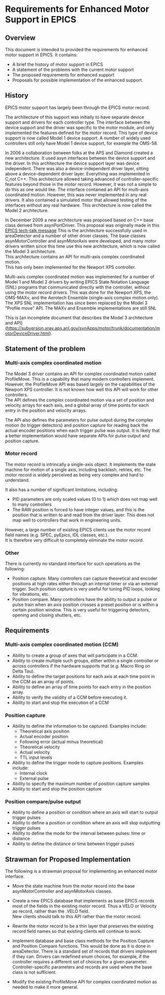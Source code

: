 # Requirements for Enhanced Motor Support in EPICS

## Overview
This document is intended to provided the requirements for enhanced motor support in EPICS.
It contains:
  - A brief the history of motor support in EPICS
  - A statement of the problems with the current motor support
  - The proposed requirements for enhanced support
  - Proposals for possible implementation of the enhanced support.

## History
EPICS motor support has largely been through the EPICS motor record.  

The architecture of this support was initially to have separate device support and drivers for 
each controller type.  The interface between the device support and the driver was specific
to the motor module, and only implemented the features defined for the motor record.
This type of device support is now called Model 1 device support.  A number of widely used
controllers still only have Model 1 device support, for example the OMS-58.

In 2006 a collaboration between folks at the APS and Diamond created a new architecture.
It used asyn interfaces between the device support and the driver.  In this architecture
the device support layer was device independent.  There was also a device-independent
driver layer, sitting above a device-dependent driver layer.  Everything was implemented
in C,not C++.  This architecture allowed taking advanced of controller-specific features
beyond those in the motor record.  However, it was not a simple to do this as one would 
like.  The interface contained an API for multi-axis coordinated motion.  However, this was never
implemented in any real drivers.  It also contained a simulated motor that allowed
testing of the interfaces without any real hardware.  This architecture is now called
the Model 2 architecture.

In December 2009 a new architecture was proposed based on C++ base class derived from
asynPortDriver.  This proposal was originally made in this 
[EPICS tech-talk message](http://www.aps.anl.gov/epics/tech-talk/2009/msg01765.php)
This is the architecture successfully used in areaDetector and a number of other
driver classes.  The base classes asynMotorController and asynMotorAxis were developed,
and many motor drivers written since this time use this new architecture, which is now
called the Model 3 architecture.  
This architecture contains an API for multi-axis complex coordinated motion.  
This has only been implemented for the Newport XPS controller.

Multi-axis complex coordinated motion was implemented for a number of Model 1 and Model 2 drivers by
writing EPICS State Notation Language (SNL) programs that communicated directly with the controller,
without using the motor record drivers.  This was done for the Newport XPS, the OMS-MAXv, and
the Aerotech Ensemble (single-axis complex motion only).  The XPS SNL implementation has since
been replaced by the Model 3 "Profile move" API.  The MAXv and Ensemble implementations are still SNL 

This is [an incomplete document that describes the Model 3 architecture and API]
(https://subversion.xray.aps.anl.gov/synApps/motor/trunk/documentation/motorDeviceDriver.html).

## Statement of the problem
### Multi-axis complex coordinated motion
The Model 3 driver contains an API for complex coordinated motion called ProfileMove.
This is a capability that many modern controllers implement.  However, the ProfileMove API
was based largely on the capabilities of the Newport XPS controller.  It is not known how
well this API will work for other controllers.  
The API defines the complex coordinated motion via a set of position and velocity arrays
for each axis, and a global array of time points for each entry in the position and velocity arrays.

The API also defines the parameters for pulse output during the complex motion (to trigger detectors)
and position capture for reading back the actual encoder positions when each trigger pulse was
output.  It is likely that a better implementation would have separate APIs for pulse output
and position capture.

### Motor record
The motor record is intrincally a single-axis object.  It implements the state machine for motion
of a single axis, including backlash, retries, etc.  The motor record is widely perceived as being
very complex and hard to understand.  

It also has a number of significant limitations, including:
 - PID parameters are only scaled values (0 to 1) which does not map well to many controllers
 - The RAW position is forced to have integer values, and this is the position that is written
   to and read from the driver layer.  This does not map well to controllers that work in 
   engineering units.
 
However, a large number of existing EPICS clients use the motor record field names 
(e.g. SPEC, pyEpics, IDL classes, etc.).  
It is therefore very difficult to completely eliminate the motor record.

### Other
There is currently no standard interface for such operations as the following:
  - Position capture.  Many controllers can capture theoretical and encoder positions at
    high rates either through an internal timer or via an external trigger.  Such position
    capture is very useful for tuning PID loops, looking for vibrations, etc.
  - Position compare.  Many controllers have the ability to output a pulse or pulse train
    when an axis position crosses a preset position or is within a certain position window. This
    is very useful for triggering detectors, opening and closing shutters, etc.

## Requirements
### Multi-axis complex coordinated motion (CCM)
  - Ability to create a group of axes that will participate in a CCM.
  - Ability to create multiple such groups, either within a single controller or across
     controllers if the hardware supports that (e.g. Macro Ring on Delta Tau).
  - Ability to define the target positions for each axis at each time point in the CCM
     as an array of points.
  - Ability to define an array of time points for each entry in the position array.
  - Ability to verify the validity of a CCM before executing it.
  - Ability to start and stop the execution of a CCM

### Position capture
  - Ability to define the information to be captured.  Examples include:
    - Theoretical axis position
    - Actual encoder position
    - Following error (actual minus theoretical)
    - Theoretical velocity
    - Actual velocity
    - TTL input levels
  - Ability to define the trigger mode to capture positions.  Examples include:
    - Internal clock
    - External pulse
  - Ability to specify the maximum number of position capture samples
  - Ability to start and stop the position capture

### Position compare/pulse output
  - Ability to define a position or condition where an axis will start to output trigger pulses
  - Ability to define a position or condition where an axis will stop outputting trigger pulses
  - Ability to define the mode for the interval between pulses: time or distance
  - Ability to define the distance or time between trigger pulses

## Strawman for Proposed Implementation
The following is a strawman proposal for implementing an enhanced motor interface.

- Move the state machine from the motor record into the base asynMotorController and
  asynMotorAxis classes.

- Create a new EPICS database that implements as base EPICS records most of the fields in the
  existing motor record.  Thus a VELO or Velocity ao record, rather than the .VELO field.  
  New clients should talk to this API rather than the motor record.

- Rewrite the motor record to be a thin layer that preserves the existing record field names so
  that existing clients will continue to work.
  
- Implement database and base class methods for the Position Capture and Position Compare functions.
  This would be done as it is done in areaDetector.  There is a standard set of records that
  drivers implement if they can.  Drivers can redefined enum choices, for example, if the controller
  requires a different set of choices for a given parameter.  Controller-specific parameters
  and records are used where the base class is not sufficient.

- Modify the existing ProfileMove API for complex coordinated motion as needed to make it more
  general.
